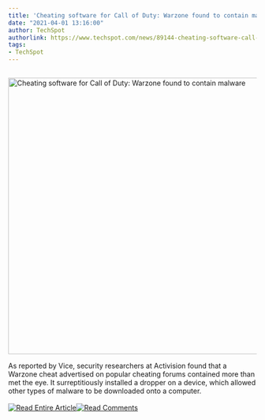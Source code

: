 ```yaml
---
title: 'Cheating software for Call of Duty: Warzone found to contain malware'
date: "2021-04-01 13:16:00"
author: TechSpot
authorlink: https://www.techspot.com/news/89144-cheating-software-call-duty-warzone-found-contain-malware.html
tags:
- TechSpot
---
```

<a href="https://www.techspot.com/news/89144-cheating-software-call-duty-warzone-found-contain-malware.html" target="_blank"><img src="https://static.techspot.com/images2/news/ts3_thumbs/2021/04/2021-04-01-ts3_thumbs-4ff.jpg" width="800" height="560" style="padding: 15px 0" title="Cheating software for Call of Duty: Warzone found to contain malware" /></a><br />As reported by Vice, security researchers at Activision found that a Warzone cheat advertised on popular cheating forums contained more than met the eye. It surreptitiously installed a dropper on a device, which allowed other types of malware to be downloaded onto a computer.<br /><br /><a href="https://www.techspot.com/news/89144-cheating-software-call-duty-warzone-found-contain-malware.html"><img src="https://static.techspot.com/images/rss/rss_buttons_01.png" border="0" alt="Read Entire Article" /></a><a href="https://www.techspot.com/news/89144-cheating-software-call-duty-warzone-found-contain-malware.html#comments"><img src="https://static.techspot.com/images/rss/rss_buttons_02.png" border="0" alt="Read Comments" /></a><br /><br />